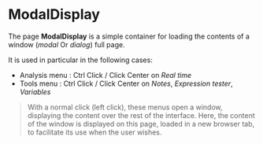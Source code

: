 # ModalDisplay

The page **ModalDisplay** is a simple container for loading the contents of a window (*modal* Or *dialog*) full page.

It is used in particular in the following cases:
- Analysis menu : Ctrl Click / Click Center on *Real time*
- Tools menu : Ctrl Click / Click Center on *Notes*, *Expression tester*, *Variables*

> With a normal click (left click), these menus open a window, displaying the content over the rest of the interface. Here, the content of the window is displayed on this page, loaded in a new browser tab, to facilitate its use when the user wishes.
